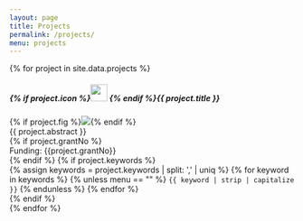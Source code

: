 ```yaml
---
layout: page
title: Projects
permalink: /projects/
menu: projects
---
```


<div id="project" class="mb-4">
  <div class="row mb-4">
		{% for project in site.data.projects %}
    <div class="card-group col-12 col-md-6 col-lg-6 col-xl-4">
			<div class="card mb-4 shadow">
			  <h5 class="card-header">{% if project.icon %}<img src="../img/{{project.icon}}" width="30px"> {% endif %}{{ project.title }}</h5>
			  <div class="card-body d-flex flex-column">
          {% if project.fig %}<img src="../img/{{project.fig}}" class="card-img-top">{% endif %}
          <div class="card-text text-justify">{{ project.abstract }}</div>
          {% if project.grantNo %}<div class="card-title">Funding: {{project.grantNo}}</div>{% endif %}
          {% if project.keywords %}<div class="card-title mt-3">
            {% assign keywords = project.keywords | split: ',' | uniq %}
            {% for keyword in keywords %}
            {% unless menu == "" %}
              <code>{{ keyword | strip | capitalize }}</code>
            {% endunless %}
            {% endfor %}
          </div>{% endif %}
			  </div>
			</div>
    </div>
		{% endfor %}
	</div>
</div>
